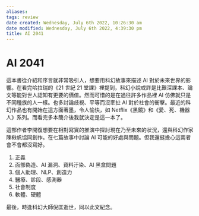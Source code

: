 ```yaml
---
aliases: 
tags: review
date created: Wednesday, July 6th 2022, 10:26:30 am
date modified: Wednesday, July 6th 2022, 4:39:30 pm
title: AI 2041
---
```


# AI 2041

這本書從介紹和序言就非常吸引人，想要用科幻故事來描述 AI 對於未來世界的影響。在看完哈拉瑞的《21 世紀 21 堂課》裡提到，科幻小說或許是比艱深課本、論文等能對世人認知有更要的價值。然而可惜的是在過往許多作品裡 AI 仿佛就只是不同種族的人一樣。也多討論歧視、平等而沒牽扯 AI 對於社會的衝擊。最近的科幻作品也有開始在這方面著墨，令人愉快，如 Netflix《黑鏡》和《愛、死、機器人》系列。而看完多本簡介後我就決定是這一本了。

這部作者李開復想要在相對寫實的推演中探討現在乃至未來的狀況，還與科幻作家陳楸帆協同創作。在七篇故事中討論 AI 可能的好處與問題。但我還挺擔心這兩者會不會都沒寫好。

1. 正義
2. 面部偽造、AI 漏洞、資料汙染、AI 黑盒問題
3. 個人助理、NLP、創造力
4. 醫療、診段、感測器
5. 社會制度
6. 軟體、硬體




最後，時逢科幻大師倪匡逝世，同以此文紀念。
